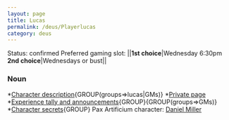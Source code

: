 ```yaml
---
layout: page
title: Lucas
permalink: /deus/Playerlucas
category: deus
---
```

Status: confirmed
Preferred gaming slot:
||__1st choice__|Wednesday 6:30pm
__2nd choice__|Wednesdays or bust||
### Noun
*[Character description](CharPublicLucas){GROUP(groups=&gt;lucas|GMs)}
*[Private page](CharPrivateLucas)
*[Experience tally and announcements](AnnounceLucas){GROUP}{GROUP(groups=&gt;GMs)}
*[Character secrets](CharSecretsLucas){GROUP}
Pax Artificium character: [Daniel Miller](/pax/pcs/daniel.html)

